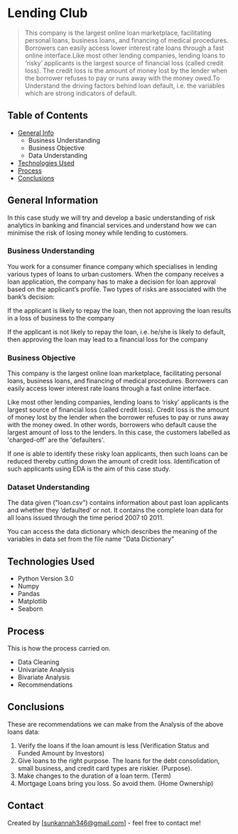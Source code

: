 # Lending Club 
> This company is the largest online loan marketplace, facilitating personal loans, business loans, and financing of medical procedures. Borrowers can easily access lower interest rate loans through a fast online interface.Like most other lending companies, lending loans to ‘risky’ applicants is the largest source of financial loss (called credit loss). The credit loss is the amount of money lost by the lender when the borrower refuses to pay or runs away with the money owed.To Understand the driving factors  behind loan default, i.e. the variables which are strong indicators of default.


## Table of Contents
* [General Info](#general-information)
  - Business Understanding
  - Business Objective
  - Data Understanding
* [Technologies Used](#technologies-used)
* [Process](#process)
* [Conclusions](#conclusions)


## General Information

In this case study we will try and develop a basic understanding of risk analytics in banking and financial services.and understand how we can minimise the risk of losing money while lending to customers.

### Business Understanding

You work for a consumer finance company which specialises in lending various types of loans to urban customers. When the company receives a loan application, the company has to make a decision for loan approval based on the applicant’s profile. Two types of risks are associated with the bank’s decision:

If the applicant is likely to repay the loan, then not approving the loan results in a loss of business to the company

If the applicant is not likely to repay the loan, i.e. he/she is likely to default, then approving the loan may lead to a financial loss for the company

### Business Objective

This company is the largest online loan marketplace, facilitating personal loans, business loans, and financing of medical procedures. Borrowers can easily access lower interest rate loans through a fast online interface.

Like most other lending companies, lending loans to ‘risky’ applicants is the largest source of financial loss (called credit loss). Credit loss is the amount of money lost by the lender when the borrower refuses to pay or runs away with the money owed. In other words, borrowers who default cause the largest amount of loss to the lenders. In this case, the customers labelled as 'charged-off' are the 'defaulters'.

If one is able to identify these risky loan applicants, then such loans can be reduced thereby cutting down the amount of credit loss. Identification of such applicants using EDA is the aim of this case study.

### Dataset Understanding

The data given ("loan.csv") contains information about past loan applicants and whether they ‘defaulted’ or not. It contains the complete loan data for all loans issued through the time period 2007 t0 2011.

You can access the data dictionary which describes the meaning of the variables in data set from the file name "Data Dictionary"


## Technologies Used
- Python Version 3.0
- Numpy
- Pandas
- Matplotlib
- Seaborn


## Process
This is how the process carried on.
- Data Cleaning
- Univariate Analysis
- Bivariate Analysis
- Recommendations

## Conclusions

These are recommendations we can make from the Analysis of the above loans data:
1. Verify the loans if the loan amount is less (Verification Status and Funded Amount by Investors)
2. Give loans to the right purpose. The loans for the debt consolidation, small business, and credit card types are riskier. (Purpose).
3. Make changes to the duration of a loan term. (Term)
4. Mortgage Loans bring you loss. So avoid them. (Home Ownership)


## Contact
Created by [sunkannah346@gmail.com] - feel free to contact me!

